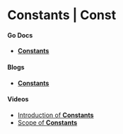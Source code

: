 # Constants | Const

#### Go Docs

- [__Constants__](https://golang.org/doc/effective_go#constants)

#### Blogs

- [__Constants__](https://blog.golang.org/constants)

#### Videos

- [Introduction of __Constants__](https://youtu.be/J0W7k1jRbCM)
- [Scope of __Constants__](https://youtu.be/sjwNNocro8w)
